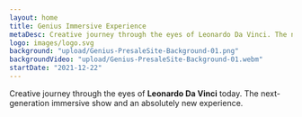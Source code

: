```yaml
---
layout: home
title: Genius Immersive Experience
metaDesc: Creative journey through the eyes of Leonardo Da Vinci. The next-generation immersive show and an absolutely new experience.
logo: images/logo.svg
background: "upload/Genius-PresaleSite-Background-01.png"
backgroundVideo: "upload/Genius-PresaleSite-Background-01.webm"
startDate: "2021-12-22"
---
```

Creative journey through the eyes of **Leonardo Da Vinci** today. The next-generation immersive show and an absolutely new experience.
